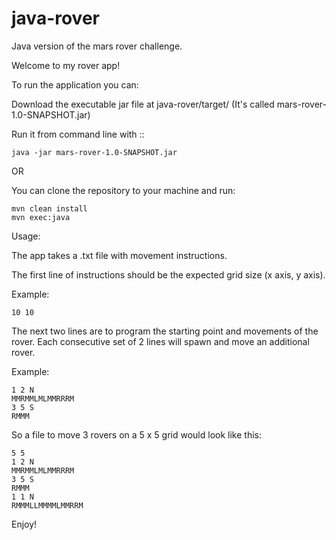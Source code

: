 # java-rover
Java version of the mars rover challenge.

Welcome to my rover app! 

To run the application you can:

  Download the executable jar file at java-rover/target/ (It's called mars-rover-1.0-SNAPSHOT.jar)
  
  Run it from command line with ::
  
    java -jar mars-rover-1.0-SNAPSHOT.jar
  
  OR
  
  You can clone the repository to your machine and run:
  
    mvn clean install
    mvn exec:java
    
Usage:

The app takes a .txt file with movement instructions. 

The first line of instructions should be the expected grid size (x axis, y axis).

Example:

    10 10

The next two lines are to program the starting point and movements of the rover. Each consecutive set of 2 lines will spawn and move an additional rover. 

Example:

    1 2 N
    MMRMMLMLMMRRRM
    3 5 S
    RMMM



So a file to move 3 rovers on a 5 x 5 grid would look like this:

    5 5
    1 2 N
    MMRMMLMLMMRRRM
    3 5 S
    RMMM
    1 1 N 
    RMMMLLMMMMLMMRRM

Enjoy!
